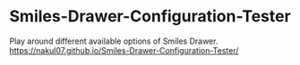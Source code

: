 # Smiles-Drawer-Configuration-Tester
Play around different available options of Smiles Drawer.
https://nakul07.github.io/Smiles-Drawer-Configuration-Tester/

